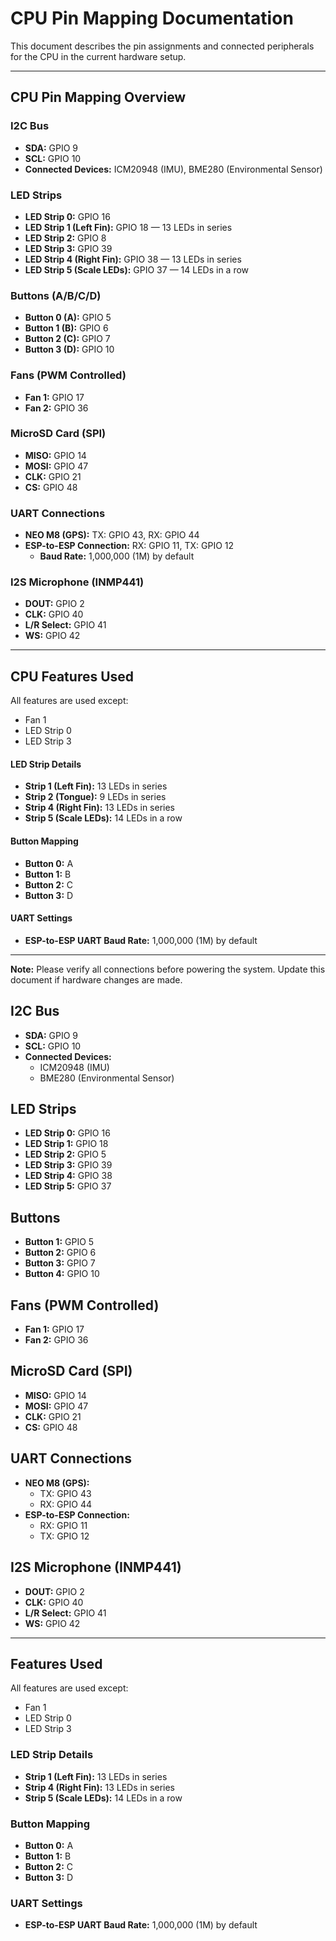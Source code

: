 
# CPU Pin Mapping Documentation

This document describes the pin assignments and connected peripherals for the CPU in the current hardware setup.

---

## CPU Pin Mapping Overview

### I2C Bus
- **SDA:** GPIO 9
- **SCL:** GPIO 10
- **Connected Devices:** ICM20948 (IMU), BME280 (Environmental Sensor)

### LED Strips
- **LED Strip 0:** GPIO 16
- **LED Strip 1 (Left Fin):** GPIO 18 — 13 LEDs in series
- **LED Strip 2:** GPIO 8
- **LED Strip 3:** GPIO 39
- **LED Strip 4 (Right Fin):** GPIO 38 — 13 LEDs in series
- **LED Strip 5 (Scale LEDs):** GPIO 37 — 14 LEDs in a row

### Buttons (A/B/C/D)
- **Button 0 (A):** GPIO 5
- **Button 1 (B):** GPIO 6
- **Button 2 (C):** GPIO 7
- **Button 3 (D):** GPIO 10

### Fans (PWM Controlled)
- **Fan 1:** GPIO 17
- **Fan 2:** GPIO 36

### MicroSD Card (SPI)
- **MISO:** GPIO 14
- **MOSI:** GPIO 47
- **CLK:** GPIO 21
- **CS:** GPIO 48

### UART Connections
- **NEO M8 (GPS):** TX: GPIO 43, RX: GPIO 44
- **ESP-to-ESP Connection:** RX: GPIO 11, TX: GPIO 12
  - **Baud Rate:** 1,000,000 (1M) by default

### I2S Microphone (INMP441)
- **DOUT:** GPIO 2
- **CLK:** GPIO 40
- **L/R Select:** GPIO 41
- **WS:** GPIO 42

---

## CPU Features Used

All features are used except:
- Fan 1
- LED Strip 0
- LED Strip 3

#### LED Strip Details
- **Strip 1 (Left Fin):** 13 LEDs in series
- **Strip 2 (Tongue):** 9 LEDs in series
- **Strip 4 (Right Fin):** 13 LEDs in series
- **Strip 5 (Scale LEDs):** 14 LEDs in a row

#### Button Mapping
- **Button 0:** A
- **Button 1:** B
- **Button 2:** C
- **Button 3:** D

#### UART Settings
- **ESP-to-ESP UART Baud Rate:** 1,000,000 (1M) by default

---

**Note:** Please verify all connections before powering the system. Update this document if hardware changes are made.

## I2C Bus
- **SDA:** GPIO 9
- **SCL:** GPIO 10
- **Connected Devices:**
  - ICM20948 (IMU)
  - BME280 (Environmental Sensor)

## LED Strips
- **LED Strip 0:** GPIO 16
- **LED Strip 1:** GPIO 18
- **LED Strip 2:** GPIO 5
- **LED Strip 3:** GPIO 39
- **LED Strip 4:** GPIO 38
- **LED Strip 5:** GPIO 37

## Buttons
- **Button 1:** GPIO 5
- **Button 2:** GPIO 6
- **Button 3:** GPIO 7
- **Button 4:** GPIO 10

## Fans (PWM Controlled)
- **Fan 1:** GPIO 17
- **Fan 2:** GPIO 36

## MicroSD Card (SPI)
- **MISO:** GPIO 14
- **MOSI:** GPIO 47
- **CLK:** GPIO 21
- **CS:** GPIO 48

## UART Connections
- **NEO M8 (GPS):**
  - TX: GPIO 43
  - RX: GPIO 44
- **ESP-to-ESP Connection:**
  - RX: GPIO 11
  - TX: GPIO 12

## I2S Microphone (INMP441)
- **DOUT:** GPIO 2
- **CLK:** GPIO 40
- **L/R Select:** GPIO 41
- **WS:** GPIO 42



---

## Features Used

All features are used except:
- Fan 1
- LED Strip 0
- LED Strip 3

### LED Strip Details
- **Strip 1 (Left Fin):** 13 LEDs in series
- **Strip 4 (Right Fin):** 13 LEDs in series
- **Strip 5 (Scale LEDs):** 14 LEDs in a row

### Button Mapping
- **Button 0:** A
- **Button 1:** B
- **Button 2:** C
- **Button 3:** D

### UART Settings
- **ESP-to-ESP UART Baud Rate:** 1,000,000 (1M) by default